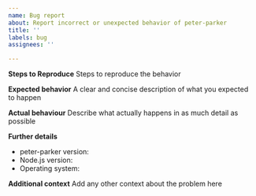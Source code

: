 ```yaml
---
name: Bug report
about: Report incorrect or unexpected behavior of peter-parker
title: ''
labels: bug
assignees: ''

---
```


<!-- Please use Discussions for questions: https://github.com/ChingChang9/peter-parker/discussions -->

**Steps to Reproduce**
Steps to reproduce the behavior

**Expected behavior**
A clear and concise description of what you expected to happen

**Actual behaviour**
Describe what actually happens in as much detail as possible

**Further details**
- peter-parker version:
- Node.js version:
- Operating system:

**Additional context**
Add any other context about the problem here

<!-- Add the appropriate labels and remove this comment -->
